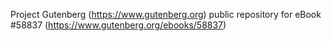 Project Gutenberg (https://www.gutenberg.org) public repository for
eBook #58837 (https://www.gutenberg.org/ebooks/58837)
